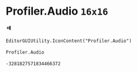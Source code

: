 # Profiler.Audio `16x16`
<img src="/img/Profiler.Audio.png" width=16 height=16>

``` CSharp
EditorGUIUtility.IconContent("Profiler.Audio")
```
```
Profiler.Audio
```
```
-3281827571834466372
```
